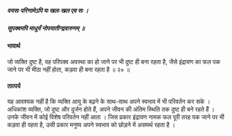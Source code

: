 ##### वयसः परिणामेऽपि यः खलः खल एव सः ।
##### सुपक्वमपि माधुर्यं नोपयातीन्द्रवारुणम् ॥

#### भावार्थ

जो व्यक्ति दुष्ट है, वह परिपक्व अवस्था का हो जाने पर भी दुष्ट ही बना रहता है, जैसे इंद्रायण का फल पक जाने पर भी मीठा नहीं होता, कड़वा ही बना रहता है ॥ २० ॥

#### तात्पर्य

यह आवश्यक नहीं है कि व्यक्ति आयु के बढ़ने के साथ-साथ अपने स्वभाव में भी परिवर्तन कर सके । अधिकांश व्यक्ति, जो दुष्ट और दुर्जन होते हैं, अपने जीवन की अंतिम स्थिति तक दुष्ट ही बने रहते हैं । उनके जीवन में कोई विशेष परिवर्तन नहीं आता । जिस प्रकार इंद्रायण नामक फल पूरी तरह पक जाने पर भी कड़वा ही रहता है, उसी प्रकार मनुष्य अपने स्वभाव को छोड़ने में असमर्थ रहता है ।
